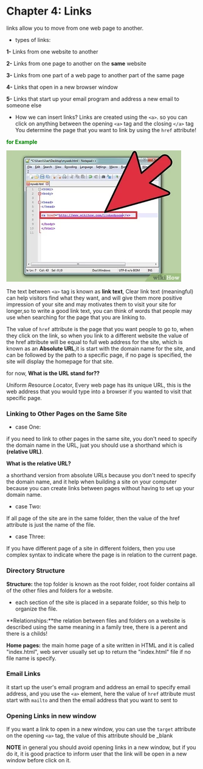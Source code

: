 # Chapter 4: Links
 
links allow you to move from one web page to another.
* types of links:

**1-** Links from one website to another

**2-** Links from one page to another on the **same** website

**3-** Links from one part of a web page to another part of the same page

**4-** Links that open in a new browser window

**5-** Links that start up your email program and address a new email to someone else

* How we can insert links?
Links are created using the `<a>`.
 so you can click on anything between the opening `<a>` tag and the closing `</a>` tag You determine the page that you want to link by using the `href` attribute!

 <span style="color:green"> **for Example**</spain>

 ![link_figure](href.jpg)

 The text between `<a>` tag is known as **link text**, Clear link text (meaningful) can help visitors find what they want, and will give them more positive impression of your site and may motivates them to visit your site for longer,so to write a good link text, you can think of words that people may use when searching for the page that you are linking to.

The value of `href` attribute is the page that you want people to go to, when they click on the link, so when you link to a different website the value of the href
attribute will be equal to full web address for the site, which is known as an **Absolute URL**,it is start with the domain name for the site, and can be followed by the path to a specific page, if no page is specified, the site will display the
homepage for that site.

for now, **What is the URL stand for??**

*U*niform *R*esource *L*ocator, Every web page has its unique URL, this is the web address that you would type into a browser if you wanted to visit that specific page.

### **Linking to Other Pages on the Same Site**

* case One:

if you need to link to other pages in the same site, you don't need to specify the
domain name in the URL, juat you should use a shorthand which is **(relative URL)**.

**What is the relative URL?**

a shorthand version from absolute URLs because you don't need to specify the domain name, and it help when building a site on your computer because you can create links between pages without having to set up your domain name.

* case Two:

If all page of the site are in the same folder, then the value
of the href attribute is just the name of the file.

* case Three:

If you have different page of a site in different folders, then you use complex syntax to indicate where the page is in relation to the current page.

### **Directory Structure**

**Structure:** the top folder is known as the root folder, root folder contains all of the other files and folders for a website.

* each section of the site is placed
in a separate folder, so this help to organize the file.

**Relationships:**the relation between files and folders on a website is described using the same meaning in a family tree, there is a perent and there is a childs!

**Home pages:** the main home page of a site
written in HTML and it is called "index.html", web server usually set up
to return the "index.html" file if no file name is specify.

### **Email Links**

it start up the user's email program and address an email to specify email address, and you use the `<a>` element, here the value of `href` attribute must  start with `mailto` and then the email address that  you want to sent to

### **Opening Links in new window**

If you want a link to open in a new window, you can use the `target` attribute on the opening `<a>` tag, the value of this attribute should be _blank


**NOTE** in general you should avoid opening links in a new window, but if you do it, it is good practice to inform user that the link will be open in a new window before click on it.



